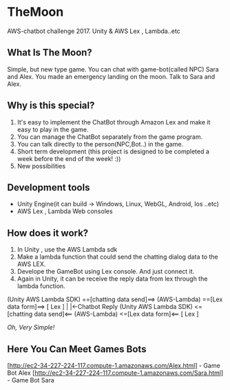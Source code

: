 # TheMoon
AWS-chatbot challenge 2017. Unity &amp; AWS Lex , Lambda..etc
## What Is **The Moon**?
Simple, but new type game. You can chat with game-bot(called NPC) Sara and Alex. You made an emergency landing on the moon. Talk to Sara and Alex.

## Why is this special?
1. It's easy to implement the ChatBot through Amazon Lex and make it easy to play in the game.
2. You can manage the ChatBot separately from the game program.
3. You can talk directly to the person(NPC,Bot..) in the game.
4. Short term development (this project is designed to be completed a week before the end of the week! :))
5. New possibilities


## Development tools 
- Unity Engine(it can build -> Windows, Linux, WebGL, Android, Ios ..etc)
- AWS Lex , Lambda Web consoles

## How does it work?
1. In Unity , use the AWS Lambda sdk
2. Make a lambda function that could send the chatting dialog data to the AWS LEX. 
3. Develope the GameBot using Lex console. And just connect it.
4. Again in Unity, it can be receive the reply data from lex through the lambda function.

(Unity AWS Lambda SDK) ==[chatting data send]==> (AWS-Lambda) ==[Lex data form]==> [ Lex ]
                                                                                                                            | |<-Chatbot Reply
(Unity AWS Lambda SDK) <=[chatting data send]<== (AWS-Lambda) <=[Lex data form]<== [ Lex ]

_Oh, Very Simple!_

## Here You Can Meet Games Bots
[http://ec2-34-227-224-117.compute-1.amazonaws.com/Alex.html] - Game Bot Alex
[http://ec2-34-227-224-117.compute-1.amazonaws.com/Sara.html] - Game Bot Sara
